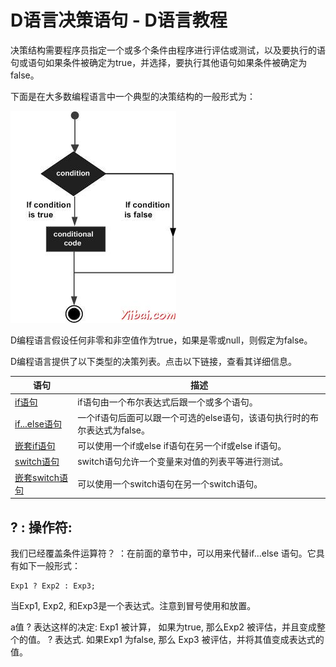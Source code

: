 # D语言决策语句 - D语言教程

决策结构需要程序员指定一个或多个条件由程序进行评估或测试，以及要执行的语句或语句如果条件被确定为true，并选择，要执行其他语句如果条件被确定为false。

下面是在大多数编程语言中一个典型的决策结构的一般形式为：

![Decision making statements in D](../img/0I3526127-0.jpg)

D编程语言假设任何非零和非空值作为true，如果是零或null，则假定为false。

D编程语言提供了以下类型的决策列表。点击以下链接，查看其详细信息。

| 语句 | 描述 |
| --- | --- |
| [if语句](http://www.yiibai.com/d_programming/d_programming_if_statement.html "if statement in D") | if语句由一个布尔表达式后跟一个或多个语句。 |
| [if...else语句](http://www.yiibai.com/d_programming/d_programming_if_else_statement.html "if...else statement in D") | 一个if语句后面可以跟一个可选的else语句，该语句执行时的布尔表达式为false。 |
| [嵌套if语句](http://www.yiibai.com/d_programming/d_programming_nested_if_statements.html "nested if statements in D") | 可以使用一个if或else if语句在另一个if或else if语句。 |
| [switch语句](http://www.yiibai.com/d_programming/d_programming_switch_statement.html "switch statement in D") | switch语句允许一个变量来对值的列表平等进行测试。 |
| [嵌套switch语句](http://www.yiibai.com/d_programming/d_programming_nested_switch_statements.html "nested switch statements in D") | 可以使用一个switch语句在另一个switch语句。 |

## ? : 操作符:

我们已经覆盖条件运算符？ ：在前面的章节中，可以用来代替if...else 语句。它具有如下一般形式：

```
Exp1 ? Exp2 : Exp3;
```

当Exp1, Exp2, 和Exp3是一个表达式。注意到冒号使用和放置。

a值 ? 表达这样的决定: Exp1 被计算， 如果为true, 那么Exp2 被评估，并且变成整个的值。 ? 表达式. 如果Exp1 为false, 那么 Exp3 被评估，并将其值变成表达式的值。

 